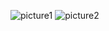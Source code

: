 ![picture1](https://github.com/nikitalukash01/rts/blob/main/lab_3.1/sources/photo_2021-05-05_19-57-56.jpg)
![picture2](https://github.com/nikitalukash01/rts/blob/main/lab_3.1/sources/photo_2021-05-05_19-52-05.jpg)
